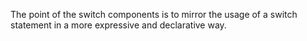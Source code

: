 The point of the switch components is to mirror the usage of a switch statement in a more expressive and declarative way.